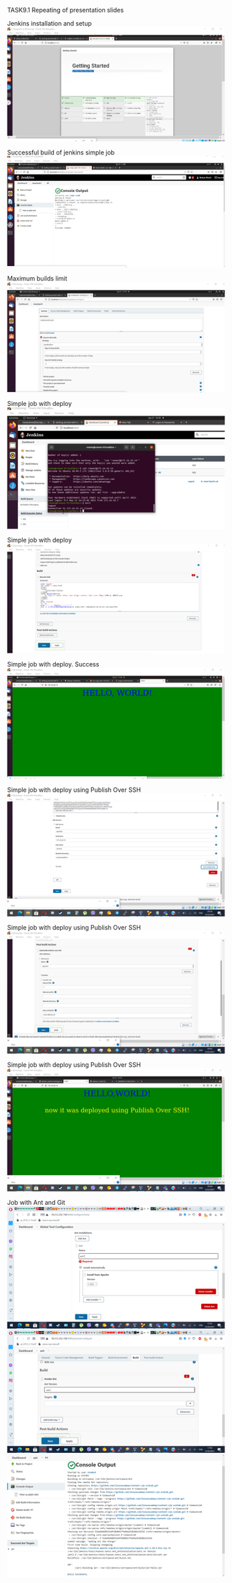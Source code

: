 TASK9.1
Repeating of presentation slides

Jenkins installation and setup
<img src="screenshots/1.png">

Successful build of jenkins simple job
<img src="screenshots/2.png">

Maximum builds limit
<img src="screenshots/3.png">

Simple job with deploy
<img src="screenshots/4.png">

Simple job with deploy
<img src="screenshots/5.png">

Simple job with deploy. Success
<img src="screenshots/6.png">

Simple job with deploy using Publish Over SSH
<img src="screenshots/7.png">

Simple job with deploy using Publish Over SSH
<img src="screenshots/8.png">

Simple job with deploy using Publish Over SSH
<img src="screenshots/9.png">

Job with Ant and Git
<img src="screenshots/10.png">
<img src="screenshots/11.png">
<img src="screenshots/13.png">
